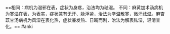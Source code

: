 ==相同：病机为湿邪在表，症状为身疼，治法均为祛湿。
不同：麻黄加术汤病机为寒湿在表，为表实，症状兼有无汗、脉浮紧，治法为辛温散寒，微汗祛湿。麻杏苡甘汤病机为风湿在表化热，症状兼发热、日晡而剧，治法为解表祛湿，轻清宣化。== 
#anki
